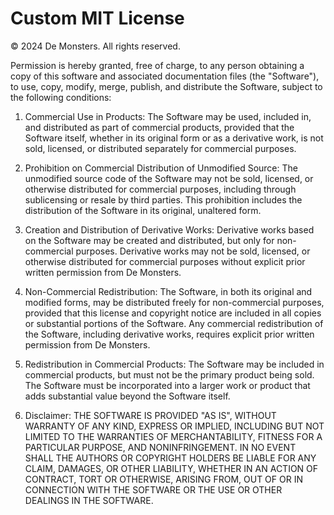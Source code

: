 # Custom MIT License

© 2024 De Monsters. All rights reserved.

Permission is hereby granted, free of charge, to any person obtaining a copy of this software and associated documentation files (the "Software"), to use, copy, modify, merge, publish, and distribute the Software, subject to the following conditions:

1. Commercial Use in Products: The Software may be used, included in, and distributed as part of commercial products, provided that the Software itself, whether in its original form or as a derivative work, is not sold, licensed, or distributed separately for commercial purposes.

2. Prohibition on Commercial Distribution of Unmodified Source: The unmodified source code of the Software may not be sold, licensed, or otherwise distributed for commercial purposes, including through sublicensing or resale by third parties. This prohibition includes the distribution of the Software in its original, unaltered form.

3. Creation and Distribution of Derivative Works: Derivative works based on the Software may be created and distributed, but only for non-commercial purposes. Derivative works may not be sold, licensed, or otherwise distributed for commercial purposes without explicit prior written permission from De Monsters.

4. Non-Commercial Redistribution: The Software, in both its original and modified forms, may be distributed freely for non-commercial purposes, provided that this license and copyright notice are included in all copies or substantial portions of the Software. Any commercial redistribution of the Software, including derivative works, requires explicit prior written permission from De Monsters.

5. Redistribution in Commercial Products: The Software may be included in commercial products, but must not be the primary product being sold. The Software must be incorporated into a larger work or product that adds substantial value beyond the Software itself.

6. Disclaimer: THE SOFTWARE IS PROVIDED "AS IS", WITHOUT WARRANTY OF ANY KIND, EXPRESS OR IMPLIED, INCLUDING BUT NOT LIMITED TO THE WARRANTIES OF MERCHANTABILITY, FITNESS FOR A PARTICULAR PURPOSE, AND NONINFRINGEMENT. IN NO EVENT SHALL THE AUTHORS OR COPYRIGHT HOLDERS BE LIABLE FOR ANY CLAIM, DAMAGES, OR OTHER LIABILITY, WHETHER IN AN ACTION OF CONTRACT, TORT OR OTHERWISE, ARISING FROM, OUT OF OR IN CONNECTION WITH THE SOFTWARE OR THE USE OR OTHER DEALINGS IN THE SOFTWARE.
